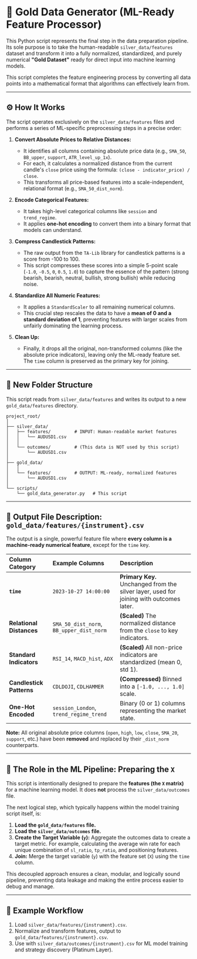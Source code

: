 # 🥇 Gold Data Generator (ML-Ready Feature Processor)

This Python script represents the final step in the data preparation pipeline. Its sole purpose is to take the human-readable `silver_data/features` dataset and transform it into a fully normalized, standardized, and purely numerical **"Gold Dataset"** ready for direct input into machine learning models.

This script completes the feature engineering process by converting all data points into a mathematical format that algorithms can effectively learn from.

---

## ⚙️ How It Works

The script operates exclusively on the `silver_data/features` files and performs a series of ML-specific preprocessing steps in a precise order:

1.  **Convert Absolute Prices to Relative Distances:**

    -   It identifies all columns containing absolute price data (e.g., `SMA_50`, `BB_upper`, `support`, `ATR_level_up_1x`).
    -   For each, it calculates a normalized distance from the current candle's `close` price using the formula: `(close - indicator_price) / close`.
    -   This transforms all price-based features into a scale-independent, relational format (e.g., `SMA_50_dist_norm`).

2.  **Encode Categorical Features:**

    -   It takes high-level categorical columns like `session` and `trend_regime`.
    -   It applies **one-hot encoding** to convert them into a binary format that models can understand.

3.  **Compress Candlestick Patterns:**

    -   The raw output from the `TA-Lib` library for candlestick patterns is a score from -100 to 100.
    -   This script compresses these scores into a simple 5-point scale (`-1.0`, `-0.5`, `0`, `0.5`, `1.0`) to capture the essence of the pattern (strong bearish, bearish, neutral, bullish, strong bullish) while reducing noise.

4.  **Standardize All Numeric Features:**

    -   It applies a `StandardScaler` to all remaining numerical columns.
    -   This crucial step rescales the data to have a **mean of 0 and a standard deviation of 1**, preventing features with larger scales from unfairly dominating the learning process.

5.  **Clean Up:**
    -   Finally, it drops all the original, non-transformed columns (like the absolute price indicators), leaving only the ML-ready feature set. The `time` column is preserved as the primary key for joining.

---

## 📁 New Folder Structure

This script reads from `silver_data/features` and writes its output to a new `gold_data/features` directory.

```
project_root/
│
├── silver_data/
│   ├── features/         # INPUT: Human-readable market features
│   │   └── AUDUSD1.csv
│   │
│   └── outcomes/         # (This data is NOT used by this script)
│       └── AUDUSD1.csv
│
├── gold_data/
│   │
│   └── features/         # OUTPUT: ML-ready, normalized features
│       └── AUDUSD1.csv
│
└── scripts/
    └── gold_data_generator.py   # This script
```

---

## 🧱 Output File Description: `gold_data/features/{instrument}.csv`

The output is a single, powerful feature file where **every column is a machine-ready numerical feature**, except for the `time` key.

| Column Category          | Example Columns                          | Description                                                                             |
| :----------------------- | :--------------------------------------- | :-------------------------------------------------------------------------------------- |
| **`time`**               | `2023-10-27 14:00:00`                    | **Primary Key.** Unchanged from the silver layer, used for joining with outcomes later. |
| **Relational Distances** | `SMA_50_dist_norm`, `BB_upper_dist_norm` | **(Scaled)** The normalized distance from the `close` to key indicators.                |
| **Standard Indicators**  | `RSI_14`, `MACD_hist`, `ADX`             | **(Scaled)** All non-price indicators are standardized (mean 0, std 1).                 |
| **Candlestick Patterns** | `CDLDOJI`, `CDLHAMMER`                   | **(Compressed)** Binned into a `[-1.0, ..., 1.0]` scale.                                |
| **One-Hot Encoded**      | `session_London`, `trend_regime_trend`   | Binary (0 or 1) columns representing the market state.                                  |

**Note:** All original absolute price columns (`open`, `high`, `low`, `close`, `SMA_20`, `support`, etc.) have been **removed** and replaced by their `_dist_norm` counterparts.

---

## 🎯 The Role in the ML Pipeline: Preparing the `X`

This script is intentionally designed to prepare the **features (the `X` matrix)** for a machine learning model. It does **not** process the `silver_data/outcomes` file.

The next logical step, which typically happens within the model training script itself, is:

1.  **Load the `gold_data/features` file.**
2.  **Load the `silver_data/outcomes` file.**
3.  **Create the Target Variable (`y`):** Aggregate the outcomes data to create a target metric. For example, calculating the average win rate for each unique combination of `sl_ratio`, `tp_ratio`, and positioning features.
4.  **Join:** Merge the target variable (`y`) with the feature set (`X`) using the `time` column.

This decoupled approach ensures a clean, modular, and logically sound pipeline, preventing data leakage and making the entire process easier to debug and manage.

---

## 🧮 Example Workflow

1. Load `silver_data/features/{instrument}.csv`.
2. Normalize and transform features, output to `gold_data/features/{instrument}.csv`.
3. Use with `silver_data/outcomes/{instrument}.csv` for ML model training and strategy discovery (Platinum Layer).
